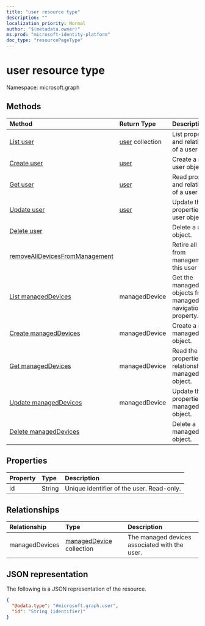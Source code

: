 ```yaml
---
title: "user resource type"
description: ""
localization_priority: Normal
author: "$(metadata.owner)"
ms.prod: "microsoft-identity-platform"
doc_type: "resourcePageType"
---
```


# user resource type

Namespace: microsoft.graph

## Methods

| Method                                                                          | Return Type                | Description                                                              |
| :------------------------------------------------------------------------------ | :------------------------- | :----------------------------------------------------------------------- |
| [List user](../api/user-list.md)                                                | [user](user.md) collection | List properties and relationships of a user object.                      |
| [Create user](../api/user-create.md)                                            | [user](user.md)            | Create a new user object.                                                |
| [Get user](../api/user-get.md)                                                  | [user](user.md)            | Read properties and relationships of a user object.                      |
| [Update user](../api/user-update.md)                                            | [user](user.md)            | Update the properties of a user object.                                  |
| [Delete user](../api/user-delete.md)                                            |                            | Delete a user object.                                                    |
| [removeAllDevicesFromManagement](../api/user-removeAllDevicesFromManagement.md) |                            | Retire all devices from management for this user                         |
| [List managedDevices](../api/user-list-manageddevices.md)                       | managedDevice              | Get the managedDevice objects from a managedDevices navigation property. |
| [Create managedDevices](../api/user-post-manageddevices.md)                     | managedDevice              | Create a new managedDevice object.                                       |
| [Get managedDevices](../api/user-get-manageddevices.md)                         | managedDevice              | Read the properties and relationships of a managedDevice object.         |
| [Update managedDevices](../api/user-update-manageddevices.md)                   | managedDevice              | Update the properties of a managedDevice object.                         |
| [Delete managedDevices](../api/user-delete-manageddevices.md)                   |                            | Delete a managedDevice object.                                           |

## Properties

| Property | Type   | Description                               |
| :------- | :----- | :---------------------------------------- |
| id       | String | Unique identifier of the user. Read-only. |

## Relationships

| Relationship   | Type                                                      | Description                                   |
| :------------- | :-------------------------------------------------------- | :-------------------------------------------- |
| managedDevices | [managedDevice](../resources/manageddevice.md) collection | The managed devices associated with the user. |

## JSON representation

The following is a JSON representation of the resource.

<!-- {
  "blockType": "resource",
  "keyProperty": "id",
  "@odata.type": "microsoft.graph.user",
  "baseType": "microsoft.graph.entity",
  "openType": False
}
-->

```json
{
  "@odata.type": "#microsoft.graph.user",
  "id": "String (identifier)"
}
```